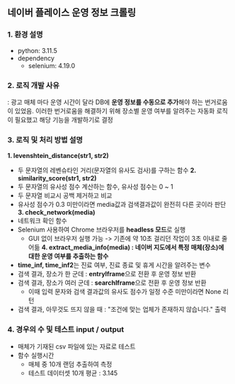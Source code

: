 ## 네이버 플레이스 운영 정보 크롤링
### 1. 환경 설명 
* python: 3.11.5
* dependency
  * selenium: 4.19.0
### 2. 로직 개발 사유
: 광고 매체 마다 운영 시간이 달라 DB에 **운영 정보를 수동으로 추가**해야 하는 번거로움이 있었음. 이러한 번거로움을 해결하기 위해 장소별 운영 여부를 알려주는 자동화 로직이 필요했고 해당 기능을 개발하기로 결정
### 3. 로직 및 처리 방법 설명
**1. levenshtein_distance(str1, str2)**
  * 두 문자열의 레벤슈타인 거리(문자열의 유사도 검사)를 구하는 함수
**2. similarity_score(str1, str2)**
  * 두 문자열의 유사성 점수 계산하는 함수, 유사성 점수는 0 ~ 1
  * 두 문자열 비교시 공백 제거하고 비교
  * 유사성 점수가 0.3 미만이라면 media값과 검색결과값이 완전히 다른 곳이라 판단
**3. check_network(media)**
 * 네트워크 확인 함수
 * Selenium 사용하여 Chrome 브라우저를 **headless 모드**로 실행
    * GUI 없이 브라우저 실행 가능 -> 기존에 약 10초 걸리던 작업이 3초 이내로 줄어듦
**4. extract_media_info(media) : 네이버 지도에서 특정 매체(장소)에 대한 운영 여부를 추출하는 함수**
  * **time_inf, time_inf2**는 진료 여부, 진료 종료 및 휴게 시간을 알려주는 변수
  * 검색 결과, 장소가 한 군데 : **entryIframe**으로 전환 후 운영 정보 반환
  * 검색 결과, 장소가 여러 군데 : **searchIframe**으로 전환 후 운영 정보 반환
     * 이때 입력 문자와 검색 결과값의 유사도 점수가 일정 수준 미만이라면 None 리턴
  * 검색 결과, 아무것도 뜨지 않을 때 : "조건에 맞는 업체가 존재하지 않습니다." 출력
### 4. 경우의 수 및 테스트 input / output
* 매체가 기재된 csv 파일에 있는 자료로 테스트
* 함수 실행시간 
   * 매체 중 10개 랜덤 추출하여 측정
   * 테스트 데이터셋 10개 평균 : 3.145
  
